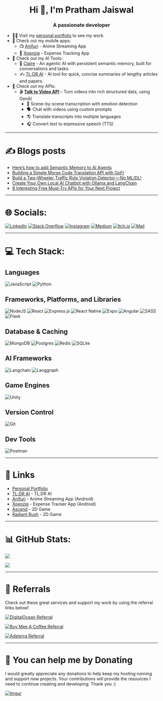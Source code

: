 <h1 align="center">Hi 👋, I'm Pratham Jaiswal</h1>
<h3 align="center">A passionate developer</h3>

- 👨‍💻 Visit my [personal portfolio](https://prathamjaiswal.com/) to see my work.
- 📱 Check out my mobile apps:
  - 📺 [Anifuri](https://github.com/pratham-jaiswal/anifuri/releases/latest) - Anime Streaming App
  - 📸 [Xpenzie](https://github.com/pratham-jaiswal/xpenzie-expense-tracker/releases/latest) - Expense Tracking App
- 🤖 Check out my AI Tools:
  - 🧠 [Claire](https://github.com/pratham-jaiswal/claire) - An agentic AI with persistent semantic memory, built for conversations and tasks.
  - ✍️ [TL;DR AI](https://tldr-ai.prathamjaiswal.com/) - AI tool for quick, concise summaries of lengthy articles and papers.
- 🚀 Check out my APIs:
  - 🎬 **[Talk to Video API](https://rapidapi.com/prathamjaiswal/api/talk-to-video1)** – Turn videos into rich structured data, using GenAI
    - 🧠 Scene-by-scene transcription with emotion detection
    - 🗣️ Chat with videos using custom prompts
    - 🌎 Translate transcripts into multiple languages
    - 🎧 Convert text to expressive speech (TTS)

---
# ✍️ Blogs posts

<!-- BLOG-POST-LIST:START -->
- [Here’s how to add Semantic Memory to AI Agents](https://medium.com/@pratham52/heres-how-to-add-semantic-memory-to-ai-agents-f066b74de888?source=rss-22cb12301bff------2)
- [Building a Simple Morse Code Translation API with GoFr](https://medium.com/@pratham52/building-a-simple-morse-code-translation-api-with-gofr-36d4f03abe50?source=rss-22cb12301bff------2)
- [Build a Two-Wheeler Traffic Rule Violation Detector — No ML/DL!](https://medium.com/@pratham52/build-a-two-wheeler-traffic-rule-violation-detector-no-ml-dl-0da3ad626c7d?source=rss-22cb12301bff------2)
- [Create Your Own Local AI Chatbot with Ollama and LangChain](https://medium.com/@pratham52/create-your-own-local-ai-chatbot-with-ollama-and-langchain-ccd0a8c423e3?source=rss-22cb12301bff------2)
- [8 Interesting Free Must-Try APIs for Your Next Project](https://medium.com/@pratham52/8-interesting-free-must-try-apis-for-your-next-project-d790938917ec?source=rss-22cb12301bff------2)
<!-- BLOG-POST-LIST:END -->

---
# 🌐 Socials:

[![LinkedIn](https://img.shields.io/badge/linkedin-%230077B5.svg?style=for-the-badge&logo=linkedin&logoColor=white)](https://linkedin.com/in/pratham-jaiswal)
[![Stack Overflow](https://img.shields.io/badge/-Stackoverflow-FE7A16?style=for-the-badge&logo=stack-overflow&logoColor=white)](https://stackoverflow.com/users/14895056/prathamj)
[![Instagram](https://img.shields.io/badge/Instagram-%23E4405F?style=for-the-badge&logo=Instagram&logoColor=white)](https://instagram.com/_pratham.dev)
[![Medium](https://img.shields.io/badge/Medium-black?style=for-the-badge&logo=medium&logoColor=white)](https://medium.com/@pratham52)
[![Itch.io](https://img.shields.io/badge/Itch.io-D92449?style=for-the-badge&logo=itch.io&logoColor=white)](https://maxx-devs.itch.io)
[![Mail](https://img.shields.io/badge/Gmail-D93025?style=for-the-badge&logo=gmail&logoColor=white)](mailto:contact@prathamjaiswal.com)
<!-- [![Dev.to blog](https://img.shields.io/badge/dev.to-0A0A0A?style=for-the-badge&logo=dev.to&logoColor=white)](https://dev.to/prathamjaiswal) -->

---
# 💻 Tech Stack:

## Languages

![JavaScript](https://img.shields.io/badge/javascript-%23323330.svg?style=for-the-badge&logo=javascript&logoColor=%23F7DF1E)
![Python](https://img.shields.io/badge/python-3670A0?style=for-the-badge&logo=python&logoColor=ffdd54)
<!-- ![Java](https://img.shields.io/badge/java-%23ED8B00.svg?style=for-the-badge&logo=openjdk&logoColor=white)
![CSS3](https://img.shields.io/badge/css3-%231572B6.svg?style=for-the-badge&logo=css3&logoColor=white)
![HTML5](https://img.shields.io/badge/html5-%23E34F26.svg?style=for-the-badge&logo=html5&logoColor=white)
![C#](https://img.shields.io/badge/c%23-%23239120.svg?style=for-the-badge&logo=csharp&logoColor=white)
![Solidity](https://img.shields.io/badge/Solidity-%23363636.svg?style=for-the-badge&logo=solidity&logoColor=white)
![Markdown](https://img.shields.io/badge/markdown-%23000000.svg?style=for-the-badge&logo=markdown&logoColor=white) -->

## Frameworks, Platforms, and Libraries

![NodeJS](https://img.shields.io/badge/node.js-6DA55F?style=for-the-badge&logo=node.js&logoColor=white)
![React](https://img.shields.io/badge/react-%2320232a.svg?style=for-the-badge&logo=react&logoColor=%2361DAFB)
![Express.js](https://img.shields.io/badge/express.js-%23404d59.svg?style=for-the-badge&logo=express&logoColor=%2361DAFB)
![React Native](https://img.shields.io/badge/react_native-%2320232a.svg?style=for-the-badge&logo=react&logoColor=%2361DAFB)
![Expo](https://img.shields.io/badge/expo-1C1E24?style=for-the-badge&logo=expo&logoColor=#D04A37)
![Angular](https://img.shields.io/badge/angular-%23DD0031.svg?style=for-the-badge&logo=angular&logoColor=white)
![SASS](https://img.shields.io/badge/SASS-hotpink.svg?style=for-the-badge&logo=SASS&logoColor=white)
![Flask](https://img.shields.io/badge/flask-white.svg?style=for-the-badge&logo=flask&logoColor=%23000)
<!-- ![NPM](https://img.shields.io/badge/NPM-%23CB3837.svg?style=for-the-badge&logo=npm&logoColor=white)
![Yarn](https://img.shields.io/badge/yarn-%232C8EBB.svg?style=for-the-badge&logo=yarn&logoColor=white)
![OpenCV](https://img.shields.io/badge/opencv-%23white.svg?style=for-the-badge&logo=opencv&logoColor=white)
![Web3.js](https://img.shields.io/badge/web3.js-F16822?style=for-the-badge&logo=web3.js&logoColor=white) -->

## Database & Caching

![MongoDB](https://img.shields.io/badge/MongoDB-%234ea94b.svg?style=for-the-badge&logo=mongodb&logoColor=white)
![Postgres](https://img.shields.io/badge/postgres-%23316192.svg?style=for-the-badge&logo=postgresql&logoColor=white)
![Redis](https://img.shields.io/badge/redis-%23DD0031.svg?style=for-the-badge&logo=redis&logoColor=white)
![SQLite](https://img.shields.io/badge/sqlite-%2307405e.svg?style=for-the-badge&logo=sqlite&logoColor=white)

## AI Frameworks

![Langchain](https://img.shields.io/badge/langchain-1c3c3c.svg?style=for-the-badge&logo=langchain&logoColor=white)
![Langgraph](https://img.shields.io/badge/langgraph-ffffff.svg?style=for-the-badge&logo=langchain&logoColor=1c3c3c)
<!-- ![Ollama](https://img.shields.io/badge/ollama-white.svg?style=for-the-badge&logo=ollama&logoColor=black)
![ChatGPT](https://img.shields.io/badge/chatGPT-74aa9c?style=for-the-badge&logo=openai&logoColor=white)
![GitHub Copilot](https://img.shields.io/badge/github_copilot-8957E5?style=for-the-badge&logo=github-copilot&logoColor=white) -->

<!-- ## ML/DL

![NumPy](https://img.shields.io/badge/numpy-%23013243.svg?style=for-the-badge&logo=numpy&logoColor=white)
![Pandas](https://img.shields.io/badge/pandas-%23150458.svg?style=for-the-badge&logo=pandas&logoColor=white)
![PyTorch](https://img.shields.io/badge/PyTorch-%23EE4C2C.svg?style=for-the-badge&logo=PyTorch&logoColor=white)
![scikit-learn](https://img.shields.io/badge/scikit--learn-%23F7931E.svg?style=for-the-badge&logo=scikit-learn&logoColor=white)
![Matplotlib](https://img.shields.io/badge/Matplotlib-%23ffffff.svg?style=for-the-badge&logo=Matplotlib&logoColor=black) -->

<!-- ## Hostings

![Vercel](https://img.shields.io/badge/vercel-%23000000.svg?style=for-the-badge&logo=vercel&logoColor=white)
![Cloudflare](https://img.shields.io/badge/Cloudflare-F38020?style=for-the-badge&logo=Cloudflare&logoColor=white)
![DigitalOcean](https://img.shields.io/badge/DigitalOcean-%230167ff.svg?style=for-the-badge&logo=digitalOcean&logoColor=white)
![Render](https://img.shields.io/badge/Render-%46E3B7.svg?style=for-the-badge&logo=render&logoColor=white)
![Github Pages](https://img.shields.io/badge/github%20pages-121013?style=for-the-badge&logo=github&logoColor=white) -->

## Game Engines

![Unity](https://img.shields.io/badge/unity-%23000000.svg?style=for-the-badge&logo=unity&logoColor=white)

## Version Control

![Git](https://img.shields.io/badge/git-%23F05033.svg?style=for-the-badge&logo=git&logoColor=white)
<!-- ![GitHub](https://img.shields.io/badge/github-%23121011.svg?style=for-the-badge&logo=github&logoColor=white) -->

## Dev Tools

![Postman](https://img.shields.io/badge/postman-FF6C37.svg?style=for-the-badge&logo=postman&logoColor=white)

---
# 🔗 Links

- [Personal Portfolio](https://prathamjaiswal.com)
- [TL;DR AI](https://tldr-ai.prathamjaiswal.com) - TL;DR AI
- [Anifuri](https://github.com/pratham-jaiswal/anifuri/releases/latest) - Anime Streaming App (Android)
- [Xpenzie](https://github.com/pratham-jaiswal/xpenzie-expense-tracker/releases/latest) - Expense Tracker App (Android)
- [Ascend](https://maxx-devs.itch.io/ascend) - 2D Game
- [Radiant Rush](https://maxx-devs.itch.io/radiant-rush) - 2D Game
<!-- - [Legal AI](https://legal-ai-chatbot.streamlit.app/) - AI Chatbot for Indian Legal Issues
- [PokéTrivia](https://poketrivia.prathamjaiswal.com/) - Pokémon based trivia games
- [SharePad](https://sharepad.prathamjaiswal.com/) - A collaborative text editor
- [Light It Up](https://buymeacoffee.com/maxxdevs/e/214750) - Soundtrack
- [Classic Asteroids](https://maxx-devs.itch.io/asteroids) - 2D Game
- [Classic Snake](https://maxx-devs.itch.io/snake-game) - 2D Game
- [Gravity Glide](https://maxx-devs.itch.io/gravity-glide) - 2D Demo Game -->
---
# 📊 GitHub Stats:

![](https://github-readme-streak-stats.herokuapp.com/?user=pratham-jaiswal&theme=dark&hide_border=false)

![](https://github-readme-stats.vercel.app/api/top-langs/?username=pratham-jaiswal&theme=dark&hide_border=false&include_all_commits=true&count_private=false&layout=compact)

---
# 🤝 Referrals

Check out these great services and support my work by using the referral links below!

<a href="https://www.digitalocean.com/?refcode=dd04c3f5d629&utm_campaign=Referral_Invite&utm_medium=Referral_Program&utm_source=badge"><img src="https://web-platforms.sfo2.cdn.digitaloceanspaces.com/WWW/Badge%201.svg" alt="DigitalOcean Referral" /></a>

<a href="https://www.buymeacoffee.com/invite/maxxdevs"><img src="https://i.imgur.com/TawsgOR.png" alt="Buy Mee A Coffee Referral" /></a>

<a href="https://beta.publishers.adsterra.com/referral/73iZUJAXWa"><img alt="Adsterra Referral" src="https://landings-cdn.adsterratech.com/referralBanners/gif/468x60_adsterra_reff.gif" /></a>

---
# 🎁 You can help me by Donating

I would greatly appreciate any donations to help keep my hosting running and support new projects. Your contributions will provide the resources I need to continue creating and developing. Thank you :)

[![Imgur](https://i.imgur.com/WcVCUIc.png)](https://buymeacoffee.com/maxxdevs)
